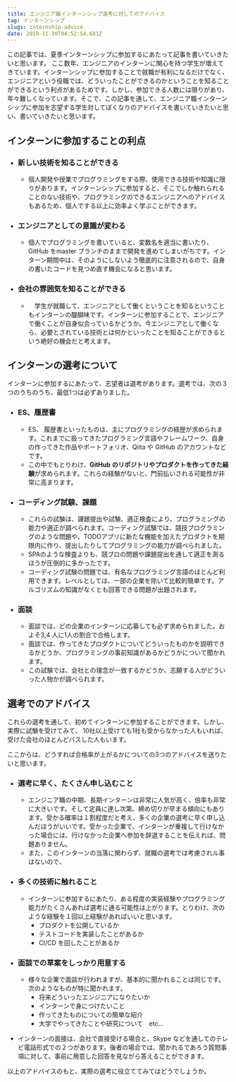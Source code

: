 ```yaml
---
title: エンジニア職インターンシップ選考に対してのアドバイス
tag: インターンシップ
slugs: internship-advice
date: 2019-11-30T04:52:54.681Z
---
```



この記事では、夏季インターンシップに参加するにあたって記事を書いていきたいと思います。
ここ数年、エンジニアのインターンに関心を持つ学生が増えてきています。インターンシップに参加することで就職が有利になるだけでなく、エンジニアという役職では、どういったことができるのかということを知ることができるという利点があるためです。しかし、参加できる人数には限りがあり、年々難しくなっています。そこで、この記事を通して、エンジニア職インターンシップに参加を志望する学生対してぼくなりのアドバイスを書いていきたいと思い、書いていきたいと思います。

## インターンに参加することの利点
- ### 新しい技術を知ることができる
  - 個人開発や授業でプログラミングをする際、使用できる技術や知識に限りがあります。インターンシップに参加すると、そこでしか触れられることのない技術や、プログラミングのできるエンジニアへのアドバイスもあるため、個人でする以上に効率よく学ぶことができます。
- ### エンジニアとしての意識が変わる
  - 個人でプログラミングを書いていると、変数名を適当に書いたり、GitHub をmaster ブランチのままで開発を進めてしまいがちです。インターン期間中は、そのようにしないよう徹底的に注意されるので、自身の書いたコードを見つめ直す機会になると思います。
- ### 会社の雰囲気を知ることができる
  - 　学生が就職して、エンジニアとして働くということを知るということもインターンの醍醐味です。インターンに参加することで、エンジニアで働くことが自身似合っているかどうか。今エンジニアとして働くなら、必要とされている技術とは何かといったことを知ることができるという絶好の機会だと考えます。


## インターンの選考について
インターンに参加するにあたって、志望者は選考があります。選考では、次の３つのうちのうち、最低1つは必ずありました。
- ### ES、履歴書
  - ES、 履歴書といったものは、主にプログラミングの経歴が求められます。これまでに扱ってきたプログラミング言語やフレームワーク、自身の作ってきた作品やポートフォリオ、Qiita や GitHub のアカウントなどです。
  - この中でもとりわけ、**GitHub のリポジトリやプロダクトを作ってきた経験**が求められます。これらの経験がないと、門前払いされる可能性が非常に高まります。
  
- ### コーディング試験、課題
  - これらの試験は、課題提出や試験、適正検査により、プログラミングの能力や適正が調べられます。コーディング試験では、競技プログラミングのような問題や、TODOアプリに新たな機能を加えたプロダクトを期限内に作り、提出したりしてプログラミングの能力が調べられました。
  - SPAのような検査よりも、競プロの問題や課題提出を通して適正を測るほうが圧倒的に多かったです。
  - コーディング試験の問題では、有名なプログラミング言語のほとんど利用できます。レベルとしては、一部の企業を除いて比較的簡単です。アルゴリズムの知識がなくとも回答できる問題が出題されます。
- ### 面談
  - 面談では、どの企業のインターンに応募しても必ず求められました。およそ3,4 人に1人の割合で合格します。
  - 面談では、作ってきたプロダクトについてどういったものかを説明できるかどうか、プログラミングの事前知識があるかどうかについて聞かれます。
  - この試験では、会社との理念が一致するかどうか、志願する人がどういった人物かが調べられます。
## 選考でのアドバイス
これらの選考を通して、初めてインターンに参加することができます。しかし、実際に試験を受けてみて、
10社以上受けても1社も受からなかった人もいれば、受けた会社のほとんどパスした人もいます。

ここからは、どうすれば合格率が上がるかについての3つのアドバイスを送りたいと思います。

- ### 選考に早く、たくさん申し込むこと
  - エンジニア職の中期、長期インターンは非常に人気が高く、倍率も非常に大きいです。そして定員に達し次第、締め切りが早まる傾向にもあります。受かる確率は１割程度だと考え、多くの企業の選考に早く申し込んだほうがいいです。受かった企業で、インターンが重複して行けなかった場合には、行けなかった企業へ参加を辞退することを伝えれば、問題ありません。
  - また、このインターンの当落に関わらず、就職の選考では考慮されル事はないので、
- ### 多くの技術に触れること
  - インターンに参加するにあたり、ある程度の実装経験やプログラミング能力がたくさんあれば選考に通る可能性は上がります。とりわけ、次のような経験を１回以上経験があればいいと思います。
    - プロダクトを公開しているか
    - テストコードを実装したことがあるか
    - CI/CD を回したことがあるか

- ### 面談での草案をしっかり用意する
  - 様々な企業で面談が行われますが、基本的に聞かれることは同じです。次のようなものが特に聞かれます。
    - 将来どういったエンジニアになりたいか
    - インターンで身につけたいこと
    - 作ってきたものについての簡単な紹介
    - 大学でやってきたことや研究について　etc...


- インターンの面接は、会社で直接受ける場合と、Skype などを通してのテレビ電話形式での２つがあります。後者の場合では、聞かれるであろう質問事項に対して、事前に用意した回答を見ながら答えることができます。

以上のアドバイスのもと、実際の選考に役立ててみてはどうでしょうか。
